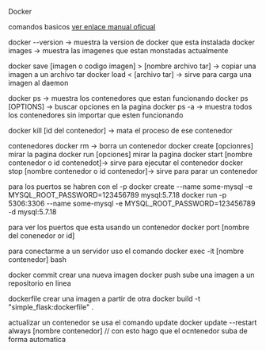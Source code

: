 Docker

comandos basicos [ver enlace manual oficual](https://docs.docker.com/reference/)

docker --version -> muestra la version de docker que esta instalada
docker images -> muestra las imagenes que estan monstadas actualmente

docker save [imagen o codigo imagen] > [nombre archivo tar] -> copiar una imagen a un archivo tar
docker load < [archivo tar] -> sirve para carga una imagen al daemon

docker ps -> muestra los contenedores que estan funcionando
docker ps [OPTIONS]  -> buscar opciones en la pagina
docker ps -a -> muestra todos los contenedores sin importar que esten funcionando


docker kill [id del contenedor] -> mata el proceso de ese contenedor

contenedores
docker rm -> borra un contenedor
docker create [opcionres] mirar la pagina
docker run [opciones] mirar la pagina
docker start [nombre contenedor o id contenedot]-> sirve para ejecutar el contenedor
docker stop [nombre contenedor o id contenedor]-> sirve para parar un contenedor


para los puertos se habren con el -p
docker create --name some-mysql -e MYSQL_ROOT_PASSWORD=123456789  mysql:5.7.18 
docker run -p 5306:3306 --name some-mysql -e MYSQL_ROOT_PASSWORD=123456789 -d mysql:5.7.18

para ver los puertos que esta usando un contenedor
docker port [nombre del conenedor or id]

para conectarme a un servidor uso el comando
docker exec -it [nombre contenedor] bash


docker commit crear una nueva imagen
docker push sube una imagen a un repositorio en linea

dockerfile
crear una imagen a partir de otra
docker build -t "simple_flask:dockerfile" .


actualizar un contenedor se usa el comando update
docker update --restart always [nombre contenedor] // con esto hago que el ocntenedor suba de forma automatica






